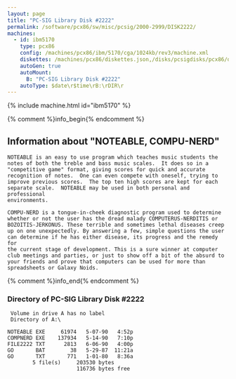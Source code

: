 ```yaml
---
layout: page
title: "PC-SIG Library Disk #2222"
permalink: /software/pcx86/sw/misc/pcsig/2000-2999/DISK2222/
machines:
  - id: ibm5170
    type: pcx86
    config: /machines/pcx86/ibm/5170/cga/1024kb/rev3/machine.xml
    diskettes: /machines/pcx86/diskettes.json,/disks/pcsigdisks/pcx86/diskettes.json
    autoGen: true
    autoMount:
      B: "PC-SIG Library Disk #2222"
    autoType: $date\r$time\rB:\rDIR\r
---
```


{% include machine.html id="ibm5170" %}

{% comment %}info_begin{% endcomment %}

## Information about "NOTEABLE, COMPU-NERD"

    NOTEABLE is an easy to use program which teaches music students the
    notes of both the treble and bass music scales.  It does so in a
    "competitive game" format, giving scores for quick and accurate
    recognition of notes.  One can even compete with oneself, trying to
    improve previous scores.  The top ten high scores are kept for each
    separate scale.  NOTEABLE may be used in both personal and professional
    environments.
    
    COMPU-NERD is a tongue-in-cheek diagnostic program used to determine
    whether or not the user has the dread malady COMPUTERUS-NERDITIS or
    BOZOITIS-JERKONUS. These terrible and sometimes lethal diseases creep
    up on one unexpectedly. By answering a few, simple questions the user
    can determine if he has either disease, its progress and the remedy for
    the current stage of development. This is a sure winner at computer
    club meetings and parties, or just to show off a bit of the absurd to
    your friends and prove that computers can be used for more than
    spreadsheets or Galaxy Noids.
{% comment %}info_end{% endcomment %}


### Directory of PC-SIG Library Disk #2222

     Volume in drive A has no label
     Directory of A:\

    NOTEABLE EXE     61974   5-07-90   4:52p
    COMPNERD EXE    137934   5-14-90   7:10p
    FILE2222 TXT      2813   6-06-90   4:00p
    GO       BAT        38   5-29-87  11:21a
    GO       TXT       771   1-01-80   8:36a
            5 file(s)     203530 bytes
                          116736 bytes free
